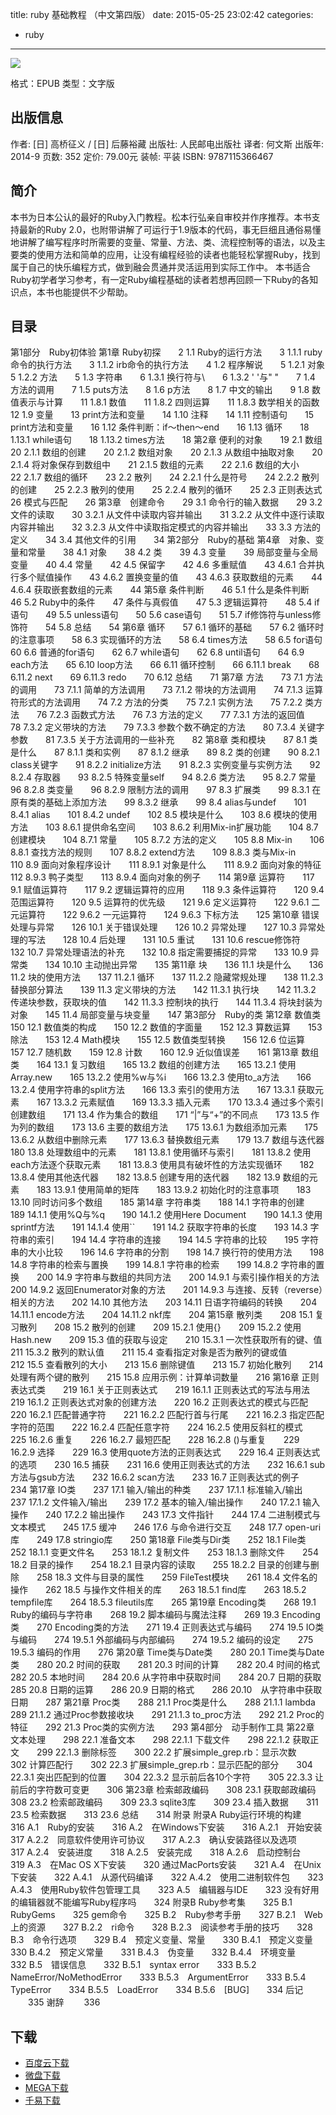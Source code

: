 title: ruby 基础教程 （中文第四版）
date: 2015-05-25 23:02:42
categories:
  - ruby
---

![](http://img4.douban.com/lpic/s27403949.jpg)

格式：EPUB
类型：文字版

<!--more-->

## 出版信息 ##

作者: [日] 高桥征义 / [日] 后藤裕藏 
出版社: 人民邮电出版社
译者: 何文斯 
出版年: 2014-9
页数: 352
定价: 79.00元
装帧: 平装
ISBN: 9787115366467

## 简介 ##

本书为日本公认的最好的Ruby入门教程。松本行弘亲自审校并作序推荐。本书支持最新的Ruby 2.0，也附带讲解了可运行于1.9版本的代码，事无巨细且通俗易懂地讲解了编写程序时所需要的变量、常量、方法、类、流程控制等的语法，以及主要类的使用方法和简单的应用，让没有编程经验的读者也能轻松掌握Ruby，找到属于自己的快乐编程方式，做到融会贯通并灵活运用到实际工作中。
本书适合Ruby初学者学习参考，有一定Ruby编程基础的读者若想再回顾一下Ruby的各知识点，本书也能提供不少帮助。

## 目录 ##

第1部分　Ruby初体验
第1章 Ruby初探　　2
1.1 Ruby的运行方法　　3
1.1.1 ruby命令的执行方法　　3
1.1.2 irb命令的执行方法　　4
1.2 程序解说　　5
1.2.1 对象　　5
1.2.2 方法　　5
1.3 字符串　　6
1.3.1 换行符与\　　6
1.3.2 ' '与" "　　7
1.4 方法的调用　　7
1.5 puts方法　　8
1.6 p方法　　8
1.7 中文的输出　　9
1.8 数值表示与计算　　11
1.8.1 数值　　11
1.8.2 四则运算　　11
1.8.3 数学相关的函数　　12
1.9 变量　　13
print方法和变量　　14
1.10 注释　　14
1.11 控制语句　　15
print方法和变量　　16
1.12 条件判断：if～then～end　　16
1.13 循环　　18
1.13.1 while语句　　18
1.13.2 times方法　　18
第2章 便利的对象　　19
2.1 数组　　20
2.1.1 数组的创建　　20
2.1.2 数组对象　　20
2.1.3 从数组中抽取对象　　20
2.1.4 将对象保存到数组中　　21
2.1.5 数组的元素　　22
2.1.6 数组的大小　　22
2.1.7 数组的循环　　23
2.2 散列　　24
2.2.1 什么是符号　　24
2.2.2 散列的创建　　25
2.2.3 散列的使用　　25
2.2.4 散列的循环　　25
2.3 正则表达式　　26
模式与匹配　　26
第3章　创建命令　　29
3.1 命令行的输入数据　　29
3.2 文件的读取　　30
3.2.1 从文件中读取内容并输出　　31
3.2.2 从文件中逐行读取内容并输出　　32
3.2.3 从文件中读取指定模式的内容并输出　　33
3.3 方法的定义　　34
3.4 其他文件的引用　　34
第2部分　Ruby的基础
第4章　对象、变量和常量　　38
4.1 对象　　38
4.2 类　　39
4.3 变量　　39
局部变量与全局变量　　40
4.4 常量　　42
4.5 保留字　　42
4.6 多重赋值　　43
4.6.1 合并执行多个赋值操作　　43
4.6.2 置换变量的值　　43
4.6.3 获取数组的元素　　44
4.6.4 获取嵌套数组的元素　　44
第5章 条件判断　　46
5.1 什么是条件判断　　46
5.2 Ruby中的条件　　47
条件与真假值　　47
5.3 逻辑运算符　　48
5.4 if语句　　49
5.5 unless语句　　50
5.6 case语句　　51
5.7 if修饰符与unless修饰符　　54
5.8 总结　　54
第6章 循环　　57
6.1 循环的基础　　57
6.2 循环时的注意事项　　58
6.3 实现循环的方法　　58
6.4 times方法　　58
6.5 for语句　　60
6.6 普通的for语句　　62
6.7 while语句　　62
6.8 until语句　　64
6.9 each方法　　65
6.10 loop方法　　66
6.11 循环控制　　66
6.11.1 break　　68
6.11.2 next　　69
6.11.3 redo　　70
6.12 总结　　71
第7章 方法　　73
7.1 方法的调用　　73
7.1.1 简单的方法调用　　73
7.1.2 带块的方法调用　　74
7.1.3 运算符形式的方法调用　　74
7.2 方法的分类　　75
7.2.1 实例方法　　75
7.2.2 类方法　　76
7.2.3 函数式方法　　76
7.3 方法的定义　　77
7.3.1 方法的返回值　　78
7.3.2 定义带块的方法　　79
7.3.3 参数个数不确定的方法　　80
7.3.4 关键字参数　　81
7.3.5 关于方法调用的一些补充　　82
第8章 类和模块　　87
8.1 类是什么　　87
8.1.1 类和实例　　87
8.1.2 继承　　89
8.2 类的创建　　90
8.2.1 class关键字　　91
8.2.2 initialize方法　　91
8.2.3 实例变量与实例方法　　92
8.2.4 存取器　　93
8.2.5 特殊变量self　　94
8.2.6 类方法　　95
8.2.7 常量　　96
8.2.8 类变量　　96
8.2.9 限制方法的调用　　97
8.3 扩展类　　99
8.3.1 在原有类的基础上添加方法　　99
8.3.2 继承　　99
8.4 alias与undef　　101
8.4.1 alias　　101
8.4.2 undef　　102
8.5 模块是什么　　103
8.6 模块的使用方法　　103
8.6.1 提供命名空间　　103
8.6.2 利用Mix-in扩展功能　　104
8.7 创建模块　　104
8.7.1 常量　　105
8.7.2 方法的定义　　105
8.8 Mix-in　　106
8.8.1 查找方法的规则　　107
8.8.2 extend方法　　109
8.8.3 类与Mix-in　　110
8.9 面向对象程序设计　　111
8.9.1 对象是什么　　111
8.9.2 面向对象的特征　　112
8.9.3 鸭子类型　　113
8.9.4 面向对象的例子　　114
第9章 运算符　　117
9.1 赋值运算符　　117
9.2 逻辑运算符的应用　　118
9.3 条件运算符　　120
9.4 范围运算符　　120
9.5 运算符的优先级　　121
9.6 定义运算符　　122
9.6.1 二元运算符　　122
9.6.2 一元运算符　　124
9.6.3 下标方法　　125
第10章 错误处理与异常　　126
10.1 关于错误处理　　126
10.2 异常处理　　127
10.3 异常处理的写法　　128
10.4 后处理　　131
10.5 重试　　131
10.6 rescue修饰符　　132
10.7 异常处理语法的补充　　132
10.8 指定需要捕捉的异常　　133
10.9 异常类　　134
10.10 主动抛出异常　　135
第11章 块　　136
11.1 块是什么　　136
11.2 块的使用方法　　137
11.2.1 循环　　137
11.2.2 隐藏常规处理　　138
11.2.3 替换部分算法　　139
11.3 定义带块的方法　　142
11.3.1 执行块　　142
11.3.2 传递块参数，获取块的值　　142
11.3.3 控制块的执行　　144
11.3.4 将块封装为对象　　145
11.4 局部变量与块变量　　147
第3部分　Ruby的类
第12章 数值类　　150
12.1 数值类的构成　　150
12.2 数值的字面量　　152
12.3 算数运算　　153
除法　　153
12.4 Math模块　　155
12.5 数值类型转换　　156
12.6 位运算　　157
12.7 随机数　　159
12.8 计数　　160
12.9 近似值误差　　161
第13章 数组类　　164
13.1 复习数组　　165
13.2 数组的创建方法　　165
13.2.1 使用Array.new　　165
13.2.2 使用%w与%i　　166
13.2.3 使用to_a方法　　166
13.2.4 使用字符串的split方法　　166
13.3 索引的使用方法　　167
13.3.1 获取元素　　167
13.3.2 元素赋值　　169
13.3.3 插入元素　　170
13.3.4 通过多个索引创建数组　　171
13.4 作为集合的数组　　171
“|”与“+”的不同点　　173
13.5 作为列的数组　　173
13.6 主要的数组方法　　175
13.6.1 为数组添加元素　　175
13.6.2 从数组中删除元素　　177
13.6.3 替换数组元素　　179
13.7 数组与迭代器　　180
13.8 处理数组中的元素　　181
13.8.1 使用循环与索引　　181
13.8.2 使用each方法逐个获取元素　　181
13.8.3 使用具有破坏性的方法实现循环　　182
13.8.4 使用其他迭代器　　182
13.8.5 创建专用的迭代器　　182
13.9 数组的元素　　183
13.9.1 使用简单的矩阵　　183
13.9.2 初始化时的注意事项　　183
13.10 同时访问多个数组　　185
第14章 字符串类　　188
14.1 字符串的创建　　189
14.1.1 使用%Q与%q　　190
14.1.2 使用Here Document　　190
14.1.3 使用sprintf方法　　191
14.1.4 使用``　　191
14.2 获取字符串的长度　　193
14.3 字符串的索引　　194
14.4 字符串的连接　　194
14.5 字符串的比较　　195
字符串的大小比较　　196
14.6 字符串的分割　　198
14.7 换行符的使用方法　　198
14.8 字符串的检索与置换　　199
14.8.1 字符串的检索　　199
14.8.2 字符串的置换　　200
14.9 字符串与数组的共同方法　　200
14.9.1 与索引操作相关的方法　　200
14.9.2 返回Enumerator对象的方法　　201
14.9.3 与连接、反转（reverse）相关的方法　　202
14.10 其他方法　　203
14.11 日语字符编码的转换　　204
14.11.1 encode方法　　204
14.11.2 nkf库　　204
第15章 散列类　　208
15.1 复习散列　　208
15.2 散列的创建　　209
15.2.1 使用{}　　209
15.2.2 使用Hash.new　　209
15.3 值的获取与设定　　210
15.3.1 一次性获取所有的键、值　　211
15.3.2 散列的默认值　　211
15.4 查看指定对象是否为散列的键或值　　　　212
15.5 查看散列的大小　　213
15.6 删除键值　　213
15.7 初始化散列　　214
处理有两个键的散列　　215
15.8 应用示例：计算单词数量　　216
第16章 正则表达式类　　219
16.1 关于正则表达式　　219
16.1.1 正则表达式的写法与用法　　219
16.1.2 正则表达式对象的创建方法　　220
16.2 正则表达式的模式与匹配　　220
16.2.1 匹配普通字符　　221
16.2.2 匹配行首与行尾　　221
16.2.3 指定匹配字符的范围　　222
16.2.4 匹配任意字符　　224
16.2.5 使用反斜杠的模式　　225
16.2.6 重复　　226
16.2.7 最短匹配　　228
16.2.8 ()与重复　　229
16.2.9 选择　　229
16.3 使用quote方法的正则表达式　　229
16.4 正则表达式的选项　　230
16.5 捕获　　231
16.6 使用正则表达式的方法　　232
16.6.1 sub方法与gsub方法　　232
16.6.2 scan方法　　233
16.7 正则表达式的例子　　234
第17章 IO类　　237
17.1 输入/输出的种类　　237
17.1.1 标准输入/输出　　237
17.1.2 文件输入/输出　　239
17.2 基本的输入/输出操作　　240
17.2.1 输入操作　　240
17.2.2 输出操作　　243
17.3 文件指针　　244
17.4 二进制模式与文本模式　　245
17.5 缓冲　　246
17.6 与命令进行交互　　248
17.7 open-uri库　　249
17.8 stringio库　　250
第18章 File类与Dir类　　252
18.1 File类　　252
18.1.1 变更文件名　　253
18.1.2 复制文件　　253
18.1.3 删除文件　　254
18.2 目录的操作　　254
18.2.1 目录内容的读取　　255
18.2.2 目录的创建与删除　　258
18.3 文件与目录的属性　　259
FileTest模块　　261
18.4 文件名的操作　　262
18.5 与操作文件相关的库　　263
18.5.1 find库　　263
18.5.2 tempfile库　　264
18.5.3 fileutils库　　265
第19章 Encoding类　　268
19.1 Ruby的编码与字符串　　268
19.2 脚本编码与魔法注释　　269
19.3 Encoding类　　270
Encoding类的方法　　271
19.4 正则表达式与编码　　274
19.5 IO类与编码　　274
19.5.1 外部编码与内部编码　　274
19.5.2 编码的设定　　275
19.5.3 编码的作用　　276
第20章 Time类与Date类　　280
20.1 Time类与Date类　　280
20.2 时间的获取　　281
20.3 时间的计算　　282
20.4 时间的格式　　282
20.5 本地时间　　284
20.6 从字符串中获取时间　　284
20.7 日期的获取　　285
20.8 日期的运算　　286
20.9 日期的格式　　286
20.10　从字符串中获取日期　　287
第21章 Proc类　　288
21.1 Proc类是什么　　288
21.1.1 lambda　　289
21.1.2 通过Proc参数接收块　　291
21.1.3 to_proc方法　　292
21.2 Proc的特征　　292
21.3 Proc类的实例方法　　293
第4部分　动手制作工具
第22章 文本处理　　298
22.1 准备文本　　298
22.1.1 下载文件　　298
22.1.2 获取正文　　299
22.1.3 删除标签　　300
22.2 扩展simple_grep.rb：显示次数　　302
计算匹配行　　302
22.3 扩展simple_grep.rb：显示匹配的部分　　304
22.3.1 突出匹配到的位置　　304
22.3.2 显示前后各10个字符　　305
22.3.3 让前后的字符数可变更　　306
第23章 检索邮政编码　　308
23.1 获取邮政编码　　308
23.2 检索邮政编码　　309
23.3 sqlite3库　　309
23.4 插入数据　　311
23.5 检索数据　　313
23.6 总结　　314
附录
附录A Ruby运行环境的构建　　316
A.1　Ruby的安装　　316
A.2　在Windows下安装　　316
A.2.1　开始安装　　317
A.2.2　同意软件使用许可协议　　317
A.2.3　确认安装路径以及选项　　317
A.2.4　安装进度　　318
A.2.5　安装完成　　318
A.2.6　启动控制台　　319
A.3　在Mac OS X下安装　　320
通过MacPorts安装　　321
A.4　在Unix下安装　　322
A.4.1　从源代码编译　　322
A.4.2　使用二进制软件包　　323
A.4.3　使用Ruby软件包管理工具　　323
A.5　编辑器与IDE　　323
没有好用的编辑器就不能编写Ruby程序吗　　324
附录B Ruby参考集　　325
B.1　RubyGems　　325
gem命令　　325
B.2　Ruby参考手册　　327
B.2.1　Web上的资源　　327
B.2.2　ri命令　　328
B.2.3　阅读参考手册的技巧　　328
B.3　命令行选项　　329
B.4　预定义变量、常量　　330
B.4.1　预定义变量　　330
B.4.2　预定义常量　　331
B.4.3　伪变量　　332
B.4.4　环境变量　　332
B.5　错误信息　　332
B.5.1　syntax error　　333
B.5.2　NameError/NoMethodError　　333
B.5.3　ArgumentError　　333
B.5.4　TypeError　　334
B.5.5　LoadError　　334
B.5.6　[BUG]　　334
后记 　　335
谢辞 　　336

## 下载 ##

+ [百度云下载](http://pan.baidu.com/s/1ntxc8Et)
+ [微盘下载](http://vdisk.weibo.com/s/aADaW4YRFwI4f)
+ [MEGA下载](https://mega.co.nz/#!2F8S2QxL!NZJM3A5yrt2dAsFUv_9yHPGfIwL0NVZBpJiCRQeqko8)
+ [千易下载](http://1000eb.com/1ggc5)
